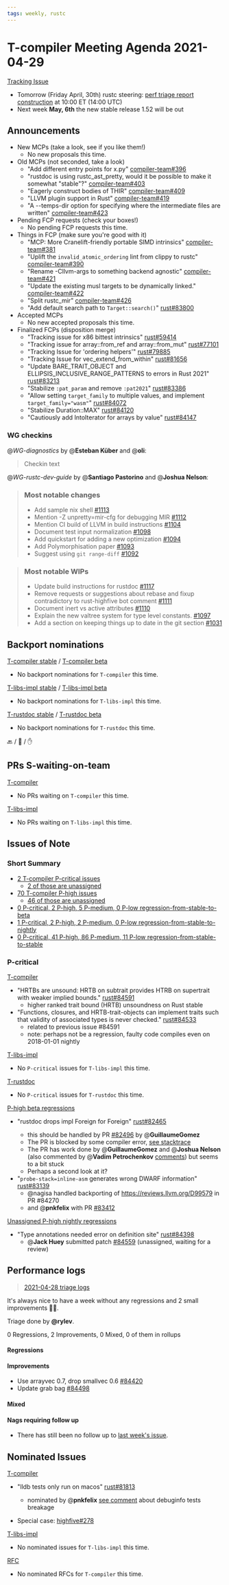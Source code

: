 ```yaml
---
tags: weekly, rustc
---
```


# T-compiler Meeting Agenda 2021-04-29

[Tracking Issue](https://github.com/rust-lang/rust/issues/54818)

- Tomorrow (Friday April, 30th) rustc steering: [perf triage report construction](https://hackmd.io/@ryanlevick/Bk1Hidcbu) at 10:00 ET (14:00 UTC)
- Next week **May, 6th** the new stable release 1.52 will be out

## Announcements

- New MCPs (take a look, see if you like them!)
  - No new proposals this time.
- Old MCPs (not seconded, take a look)
  -  "Add different entry points for x.py" [compiler-team#396](https://github.com/rust-lang/compiler-team/issues/396)
  -  "rustdoc is using rustc_ast_pretty, would it be possible to make it somewhat "stable"?" [compiler-team#403](https://github.com/rust-lang/compiler-team/issues/403)
  -  "Eagerly construct bodies of THIR" [compiler-team#409](https://github.com/rust-lang/compiler-team/issues/409)
  -  "LLVM plugin support in Rust" [compiler-team#419](https://github.com/rust-lang/compiler-team/issues/419)
  -  "A --temps-dir option for specifying where the intermediate files are written" [compiler-team#423](https://github.com/rust-lang/compiler-team/issues/423)
- Pending FCP requests (check your boxes!)
  - No pending FCP requests this time.
- Things in FCP (make sure you're good with it)
  -  "MCP: More Cranelift-friendly portable SIMD intrinsics" [compiler-team#381](https://github.com/rust-lang/compiler-team/issues/381)
  -  "Uplift the `invalid_atomic_ordering` lint from clippy to rustc" [compiler-team#390](https://github.com/rust-lang/compiler-team/issues/390)
  -  "Rename -Cllvm-args to something backend agnostic" [compiler-team#421](https://github.com/rust-lang/compiler-team/issues/421)
  -  "Update the existing musl targets to be dynamically linked." [compiler-team#422](https://github.com/rust-lang/compiler-team/issues/422)
  -  "Split rustc_mir" [compiler-team#426](https://github.com/rust-lang/compiler-team/issues/426)
  -  "Add default search path to `Target::search()`" [rust#83800](https://github.com/rust-lang/rust/pull/83800)
- Accepted MCPs
  - No new accepted proposals this time.
- Finalized FCPs (disposition merge)
  -  "Tracking issue for x86 bittest intrinsics" [rust#59414](https://github.com/rust-lang/rust/issues/59414)
  -  "Tracking issue for array::from_ref and array::from_mut" [rust#77101](https://github.com/rust-lang/rust/issues/77101)
  -  "Tracking Issue for 'ordering helpers'" [rust#79885](https://github.com/rust-lang/rust/issues/79885)
  -  "Tracking Issue for vec_extend_from_within" [rust#81656](https://github.com/rust-lang/rust/issues/81656)
  -  "Update BARE_TRAIT_OBJECT and ELLIPSIS_INCLUSIVE_RANGE_PATTERNS to errors in Rust 2021" [rust#83213](https://github.com/rust-lang/rust/pull/83213)
  -  "Stabilize `:pat_param` and remove `:pat2021`" [rust#83386](https://github.com/rust-lang/rust/pull/83386)
  -  "Allow setting `target_family` to multiple values, and implement `target_family="wasm"`" [rust#84072](https://github.com/rust-lang/rust/pull/84072)
  -  "Stabilize Duration::MAX" [rust#84120](https://github.com/rust-lang/rust/pull/84120)
  -  "Cautiously add IntoIterator for arrays by value" [rust#84147](https://github.com/rust-lang/rust/pull/84147)

### WG checkins

@*WG-diagnostics* by @**Esteban Küber** and @**oli**:
> Checkin text

@*WG-rustc-dev-guide* by @**Santiago Pastorino** and @**Joshua Nelson**:

> ### Most notable changes
>- Add sample nix shell [#1113](https://github.com/rust-lang/rustc-dev-guide/pull/1113)
>- Mention -Z unpretty=mir-cfg for debugging MIR [#1112](https://github.com/rust-lang/rustc-dev-guide/pull/1112)
>- Mention CI build of LLVM in build instructions [#1104](https://github.com/rust-lang/rustc-dev-guide/pull/1104)
>- Document test input normalization [#1098](https://github.com/rust-lang/rustc-dev-guide/pull/1098)
>- Add quickstart for adding a new optimization [#1094](https://github.com/rust-lang/rustc-dev-guide/pull/1094)
>- Add Polymorphisation paper [#1093](https://github.com/rust-lang/rustc-dev-guide/pull/1093)
>- Suggest using `git range-diff` [#1092](https://github.com/rust-lang/rustc-dev-guide/pull/1092)

> ### Most notable WIPs
>- Update build instructions for rustdoc [#1117](https://github.com/rust-lang/rustc-dev-guide/pull/1117)
>- Remove requests or suggestions about rebase and fixup contradictory to rust-highfive bot comment [#1111](https://github.com/rust-lang/rustc-dev-guide/pull/1111)
>- Document inert vs active attributes [#1110](https://github.com/rust-lang/rustc-dev-guide/pull/1110)
>- Explain the new valtree system for type level constants. [#1097](https://github.com/rust-lang/rustc-dev-guide/pull/1097)
>- Add a section on keeping things up to date in the git section [#1031](https://github.com/rust-lang/rustc-dev-guide/pull/1031)

## Backport nominations

[T-compiler stable](https://github.com/rust-lang/rust/issues?q=is%3Aall+label%3Abeta-nominated+-label%3Abeta-accepted+label%3AT-compiler) / [T-compiler beta](https://github.com/rust-lang/rust/issues?q=is%3Aall+label%3Astable-nominated+-label%3Astable-accepted+label%3AT-compiler)
- No backport nominations for `T-compiler` this time.

[T-libs-impl stable](https://github.com/rust-lang/rust/issues?q=is%3Aall+label%3Abeta-nominated+-label%3Abeta-accepted+label%3AT-libs-impl) / [T-libs-impl beta](https://github.com/rust-lang/rust/issues?q=is%3Aall+label%3Astable-nominated+-label%3Astable-accepted+label%3AT-libs-impl)
- No backport nominations for `T-libs-impl` this time.

[T-rustdoc stable](https://github.com/rust-lang/rust/issues?q=is%3Aall+label%3Abeta-nominated+-label%3Abeta-accepted+label%3AT-rustdoc) / [T-rustdoc beta](https://github.com/rust-lang/rust/issues?q=is%3Aall+label%3Astable-nominated+-label%3Astable-accepted+label%3AT-rustdoc)
- No backport nominations for `T-rustdoc` this time.

:back: / :shrug: / :hand:

## PRs S-waiting-on-team

[T-compiler](https://github.com/rust-lang/rust/pulls?utf8=%E2%9C%93&q=is%3Aopen+label%3AS-waiting-on-team+label%3AT-compiler)
- No PRs waiting on `T-compiler` this time.

[T-libs-impl](https://github.com/rust-lang/rust/pulls?utf8=%E2%9C%93&q=is%3Aopen+label%3AS-waiting-on-team+label%3AT-libs-impl)
- No PRs waiting on `T-libs-impl` this time.

## Issues of Note

### Short Summary

- [2 T-compiler P-critical issues](https://github.com/rust-lang/rust/issues?q=is%3Aopen+label%3AT-compiler+label%3AP-critical)
  - [2 of those are unassigned](https://github.com/rust-lang/rust/issues?q=is%3Aopen+label%3AT-compiler+label%3AP-critical+no%3Aassignee)
- [70 T-compiler P-high issues](https://github.com/rust-lang/rust/issues?q=is%3Aopen+label%3AT-compiler+label%3AP-high)
  - [46 of those are unassigned](https://github.com/rust-lang/rust/issues?q=is%3Aopen+label%3AT-compiler+label%3AP-high+no%3Aassignee)
- [0 P-critical, 2 P-high, 5 P-medium, 0 P-low regression-from-stable-to-beta](https://github.com/rust-lang/rust/labels/regression-from-stable-to-beta)
- [1 P-critical, 2 P-high, 2 P-medium, 0 P-low regression-from-stable-to-nightly](https://github.com/rust-lang/rust/labels/regression-from-stable-to-nightly)
- [0 P-critical, 41 P-high, 86 P-medium, 11 P-low regression-from-stable-to-stable](https://github.com/rust-lang/rust/labels/regression-from-stable-to-stable)

### P-critical

[T-compiler](https://github.com/rust-lang/rust/issues?utf8=%E2%9C%93&q=is%3Aopen+label%3AP-critical+label%3AT-compiler)
- "HRTBs are unsound: HRTB on subtrait provides HTRB on supertrait with weaker implied bounds." [rust#84591](https://github.com/rust-lang/rust/issues/84591)
  - higher ranked trait bound (HRTB) unsoundness on Rust stable
- "Functions, closures, and HRTB-trait-objects can implement traits such that validity of associated types is never checked." [rust#84533](https://github.com/rust-lang/rust/issues/84533)
  - related to previous issue #84591
  - note: perhaps not be a regression, faulty code compiles even on 2018-01-01 nightly

[T-libs-impl](https://github.com/rust-lang/rust/issues?utf8=%E2%9C%93&q=is%3Aopen+label%3AP-critical+label%3AT-libs-impl)
- No `P-critical` issues for `T-libs-impl` this time.

[T-rustdoc](https://github.com/rust-lang/rust/issues?utf8=%E2%9C%93&q=is%3Aopen+label%3AP-critical+label%3AT-rustdoc)
- No `P-critical` issues for `T-rustdoc` this time.

[P-high beta regressions](https://github.com/rust-lang/rust/issues?q=is%3Aopen+label%3Aregression-from-stable-to-beta+label%3AP-high+-label%3AT-infra+-label%3AT-libs+-label%3AT-release+-label%3AT-rustdoc+-label%3AT-core)
- "rustdoc drops impl Foreign<Local> for Foreign" [rust#82465](https://github.com/rust-lang/rust/issues/82465)
   - this should be handled by PR [#82496](https://github.com/rust-lang/rust/pull/82496) by @**GuillaumeGomez**
   - The PR is blocked by some compiler error, [see stacktrace](https://github.com/rust-lang/rust/pull/82496#issuecomment-785396571)
   - The PR has work done by @**GuillaumeGomez** and @**Joshua Nelson**  (also commented by @**Vadim Petrochenkov** [comments](https://github.com/rust-lang/rust/pull/82496#issuecomment-786951402)) but seems to a bit stuck
   - Perhaps a second look at it?
- "`probe-stack=inline-asm` generates wrong DWARF information" [rust#83139](https://github.com/rust-lang/rust/issues/83139)
   - @nagisa handled backporting of https://reviews.llvm.org/D99579 in PR #84270
   - and @**pnkfelix** with PR [#83412](https://github.com/rust-lang/rust/pull/83412)

[Unassigned P-high nightly regressions](https://github.com/rust-lang/rust/issues?q=is%3Aopen+label%3Aregression-from-stable-to-nightly+label%3AP-high+no%3Aassignee+-label%3AT-infra+-label%3AT-libs+-label%3AT-release+-label%3AT-rustdoc+-label%3AT-core)
- "Type annotations needed error on definition site" [rust#84398](https://github.com/rust-lang/rust/issues/84398)
  - @**Jack Huey** submitted patch [#84559](https://github.com/rust-lang/rust/pull/84559) (unassigned, waiting for a review)

## Performance logs

> [2021-04-28 triage logs](https://github.com/rust-lang/rustc-perf/blob/fa2f5c61fd8f0490eeb4e41dbcd21cb39a461b44/triage/2021-04-28.md)

It's always nice to have a week without any regressions and 2 small improvements 🎉🎉.

Triage done by **@rylev**.

0 Regressions, 2 Improvements, 0 Mixed, 0 of them in rollups

#### Regressions

#### Improvements

- Use arrayvec 0.7, drop smallvec 0.6 [#84420](https://github.com/rust-lang/rust/issues/84420)
- Update grab bag [#84498](https://github.com/rust-lang/rust/issues/84498)

#### Mixed

#### Nags requiring follow up

* There has still been no follow up to [last week's issue](https://github.com/rust-lang/rust/pull/84130#issuecomment-823898920).

## Nominated Issues

[T-compiler](https://github.com/rust-lang/rust/issues?q=is%3Aopen+label%3AI-nominated+label%3AT-compiler)
- "lldb tests only run on macos" [rust#81813](https://github.com/rust-lang/rust/issues/81813)
  - nominated by @**pnkfelix** [see comment](https://github.com/rust-lang/rust/issues/81813#issuecomment-828786338) about debuginfo tests breakage

- Special case: [highfive#278](https://github.com/rust-lang/highfive/pull/278)

[T-libs-impl](https://github.com/rust-lang/rust/issues?q=is%3Aopen+label%3AI-nominated+label%3AT-libs-impl)
- No nominated issues for `T-libs-impl` this time.

[RFC](https://github.com/rust-lang/rfcs/issues?q=is%3Aopen+label%3AI-nominated+label%3AT-compiler)
- No nominated RFCs for `T-compiler` this time.
